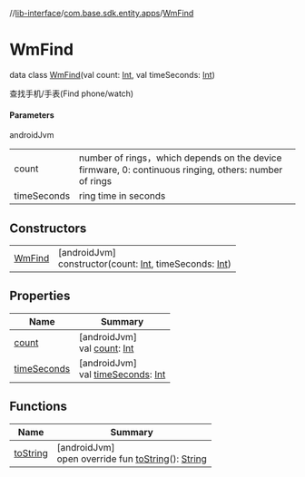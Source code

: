//[lib-interface](../../../index.md)/[com.base.sdk.entity.apps](../index.md)/[WmFind](index.md)

# WmFind

data class [WmFind](index.md)(val count: [Int](https://kotlinlang.org/api/latest/jvm/stdlib/kotlin/-int/index.html), val timeSeconds: [Int](https://kotlinlang.org/api/latest/jvm/stdlib/kotlin/-int/index.html))

查找手机/手表(Find phone/watch)

#### Parameters

androidJvm

| | |
|---|---|
| count | number of rings，which depends on the device firmware, 0: continuous ringing, others: number of rings |
| timeSeconds | ring time in seconds |

## Constructors

| | |
|---|---|
| [WmFind](-wm-find.md) | [androidJvm]<br>constructor(count: [Int](https://kotlinlang.org/api/latest/jvm/stdlib/kotlin/-int/index.html), timeSeconds: [Int](https://kotlinlang.org/api/latest/jvm/stdlib/kotlin/-int/index.html)) |

## Properties

| Name | Summary |
|---|---|
| [count](count.md) | [androidJvm]<br>val [count](count.md): [Int](https://kotlinlang.org/api/latest/jvm/stdlib/kotlin/-int/index.html) |
| [timeSeconds](time-seconds.md) | [androidJvm]<br>val [timeSeconds](time-seconds.md): [Int](https://kotlinlang.org/api/latest/jvm/stdlib/kotlin/-int/index.html) |

## Functions

| Name | Summary |
|---|---|
| [toString](to-string.md) | [androidJvm]<br>open override fun [toString](to-string.md)(): [String](https://kotlinlang.org/api/latest/jvm/stdlib/kotlin/-string/index.html) |
